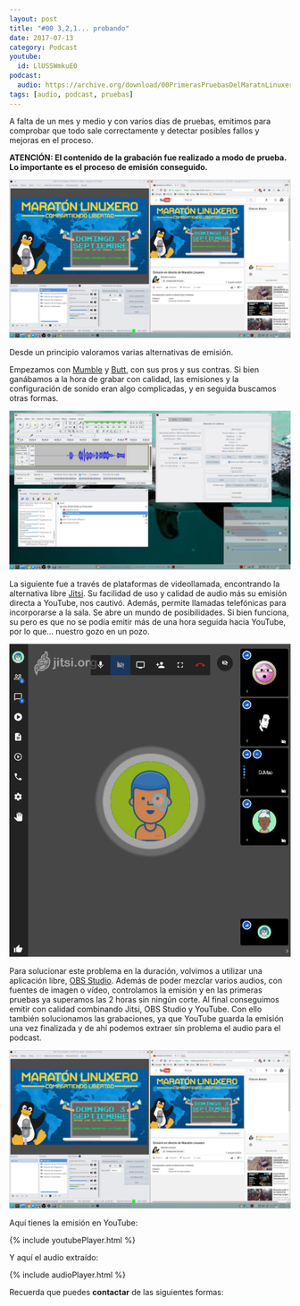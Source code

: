 ```yaml
---
layout: post
title: "#00 3,2,1... probando"
date: 2017-07-13
category: Podcast
youtube:
  id: LlUSSWmkuE0
podcast:
  audio: https://archive.org/download/00PrimerasPruebasDelMaratnLinuxero/%2300%20Primeras%20pruebas%20del%20Marat%C3%B3n%20Linuxero
tags: [audio, podcast, pruebas]
---
```

A falta de un mes y medio y con varios días de pruebas, emitimos para comprobar que todo sale correctamente y detectar posibles fallos y mejoras en el proceso.

**ATENCIÓN: El contenido de la grabación fue realizado a modo de prueba. Lo importante es el proceso de emisión conseguido.**

![OBSStudio](/media/00MaratonLinuxero03.jpg)

Desde un principio valoramos varias alternativas de emisión.

Empezamos con [Mumble](https://wiki.mumble.info/wiki/Main_Page) y [Butt](https://danielnoethen.de), con sus pros y sus contras. Si bien ganábamos a la hora de grabar con calidad, las emisiones y la configuración de sonido eran algo complicadas, y en seguida buscamos otras formas.

![Mumble](/media/00MaratonLinuxero01.jpg)

La siguiente fue a través de plataformas de videollamada, encontrando la alternativa libre [Jitsi](https://jitsi.org/jitsi-meet/). Su facilidad de uso y calidad de audio más su emisión directa a YouTube, nos cautivó. Además, permite llamadas telefónicas para incorporarse a la sala. Se abre un mundo de posibilidades. Si bien funciona, su pero es que no se podía emitir más de una hora seguida hacia YouTube, por lo que... nuestro gozo en un pozo. 

![Jitsi](/media/00MaratonLinuxero02.jpg)

Para solucionar este problema en la duración, volvimos a utilizar una aplicación libre, [OBS Studio](https://obsproject.com/). Además de poder mezclar varios audios, con fuentes de imagen o vídeo, controlamos la emisión y en las primeras pruebas ya superamos las 2 horas sin ningún corte. Al final conseguimos emitir con calidad combinando Jitsi, OBS Studio y YouTube. Con ello también solucionamos las grabaciones, ya que YouTube guarda la emisión una vez finalizada y de ahí podemos extraer sin problema el audio para el podcast.

![OBSStudio](/media/00MaratonLinuxero03.jpg)

Aquí tienes la emisión en YouTube: 

{% include youtubePlayer.html %}

Y aquí el audio extraído:

{% include audioPlayer.html %}

Recuerda que puedes **contactar** de las siguientes formas:

